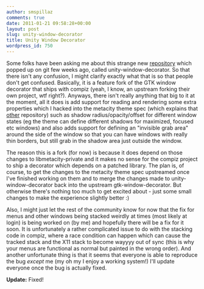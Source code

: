 ```yaml
---
author: smspillaz
comments: true
date: 2011-01-21 09:58:28+00:00
layout: post
slug: unity-window-decorator
title: Unity Window Decorator
wordpress_id: 750
---
```


Some folks have been asking me about this strange new [repository](http://git.compiz.org/~smspillaz/unity-window-decorator/) which popped up on git few weeks ago, called unity-window-decorator. So that there isn't any confusion, I might clarify exactly what that is so that people don't get confused. Basically, it is a feature fork of the GTK window decorator that ships with compiz (yeah, I know, an upstream forking their own project, wtf right?). Anyways, there isn't really anything that big to it at the moment, all it does is add support for reading and rendering some extra properties which I hacked into the metacity theme spec (which explains that [other](http://git.compiz.org/~smspillaz/metacity/) repository) such as shadow radius/opacity/offset for different window states (eg the theme can define different shadows for maximized, focused etc windows) and also adds support for defining an "invisible grab area" around the side of the window so that you can have windows with really thin borders, but still grab in the shadow area just outside the window.

The reason this is a fork (for now) is because it does depend on those changes to libmetacity-private and it makes no sense for the compiz project to ship a decorator which depends on a patched library. The plan is, of course, to get the changes to the metacity theme spec upstreamed once I've finished working on them and to merge the changes made to unity-window-decorator back into the upstream gtk-window-decorator. But otherwise there's nothing too much to get excited about - just some small changes to make the experience slightly better :)

Also, I might just let the rest of the community know for now that the fix for menus and other windows being stacked weirdly at times (most likely at login) is being worked on (by me) and hopefully there will be a fix for it soon. It is unfortunately a rather complicated issue to do with the stacking code in compiz, where a race condition can happen which can cause the tracked stack and the X11 stack to become wayyyy out of sync (this is why your menus are functional as normal but painted in the wrong order). And another unfortunate thing is that it seems that everyone is able to reproduce the bug *except* me (my oh my I enjoy a working system!) I'll update everyone once the bug is actually fixed.

**Update:** Fixed!
